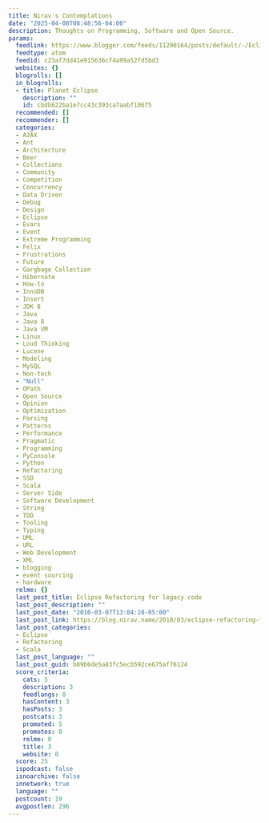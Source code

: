 ```yaml
---
title: Nirav's Contemplations
date: "2025-04-08T08:48:56-04:00"
description: Thoughts on Programming, Software and Open Source.
params:
  feedlink: https://www.blogger.com/feeds/11200164/posts/default/-/Eclipse
  feedtype: atom
  feedid: c23af7dd41e915636cf4a99a52fd5bd3
  websites: {}
  blogrolls: []
  in_blogrolls:
  - title: Planet Eclipse
    description: ""
    id: cbdb622ba1e7cc43c393ca7aabf106f5
  recommended: []
  recommender: []
  categories:
  - AJAX
  - Ant
  - Architecture
  - Beer
  - Collections
  - Community
  - Competition
  - Concurrency
  - Data Driven
  - Debug
  - Design
  - Eclipse
  - Evars
  - Event
  - Extreme Programming
  - Felix
  - Frustrations
  - Future
  - Gargbage Collection
  - Hibernate
  - How-to
  - InnoDB
  - Insert
  - JDK 8
  - Java
  - Java 8
  - Java VM
  - Linux
  - Loud Thinking
  - Lucene
  - Modeling
  - MySQL
  - Non-tech
  - "Null"
  - OPath
  - Open Source
  - Opinion
  - Optimization
  - Parsing
  - Patterns
  - Performance
  - Pragmatic
  - Programming
  - PyConsole
  - Python
  - Refactoring
  - SSD
  - Scala
  - Server Side
  - Software Development
  - String
  - TDD
  - Tooling
  - Typing
  - UML
  - URL
  - Web Development
  - XML
  - blogging
  - event sourcing
  - hardware
  relme: {}
  last_post_title: Eclipse Refactoring for legacy code
  last_post_description: ""
  last_post_date: "2010-03-07T13:04:28-05:00"
  last_post_link: https://blog.nirav.name/2010/03/eclipse-refactoring-for-legacy-code.html
  last_post_categories:
  - Eclipse
  - Refactoring
  - Scala
  last_post_language: ""
  last_post_guid: b89b6de5a83fc5ecb592ce675af76124
  score_criteria:
    cats: 5
    description: 3
    feedlangs: 0
    hasContent: 3
    hasPosts: 3
    postcats: 3
    promoted: 5
    promotes: 0
    relme: 0
    title: 3
    website: 0
  score: 25
  ispodcast: false
  isnoarchive: false
  innetwork: true
  language: ""
  postcount: 19
  avgpostlen: 296
---
```

